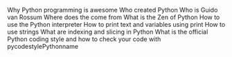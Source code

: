 Why Python programming is awesome
Who created Python
Who is Guido van Rossum
Where does the  come from
What is the Zen of Python
How to use the Python interpreter
How to print text and variables using print
How to use strings
What are indexing and slicing in Python
What is the official Python coding style and how to check your code with pycodestylePythonname 